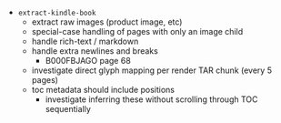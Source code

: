 - `extract-kindle-book`
  - extract raw images (product image, etc)
  - special-case handling of pages with only an image child
  - handle rich-text / markdown
  - handle extra newlines and breaks
    - B000FBJAGO page 68
  - investigate direct glyph mapping per render TAR chunk (every 5 pages)
  - toc metadata should include positions
    - investigate inferring these without scrolling through TOC sequentially
